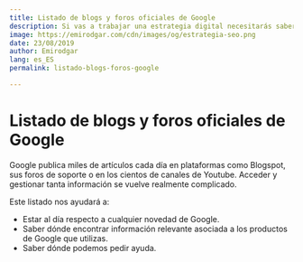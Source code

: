 ```yaml
---
title: Listado de blogs y foros oficiales de Google
description: Si vas a trabajar una estrategia digital necesitarás saber dónde encontrar toda la información relacionada con Google
image: https://emirodgar.com/cdn/images/og/estrategia-seo.png
date: 23/08/2019
author: Emirodgar
lang: es_ES
permalink: listado-blogs-foros-google

---
```


# Listado de blogs y foros oficiales de Google

Google publica miles de artículos cada día en plataformas como Blogspot, sus foros de soporte o en los cientos de canales de Youtube. Acceder y gestionar tanta información se vuelve realmente complicado.

Este listado nos ayudará a:

 - Estar al día respecto a cualquier novedad de Google.
 - Saber dónde encontrar información relevante asociada a los productos de Google que utilizas.
 - Saber dónde podemos pedir ayuda.



<!--stackedit_data:
eyJoaXN0b3J5IjpbLTIxNzcxNjcyXX0=
-->